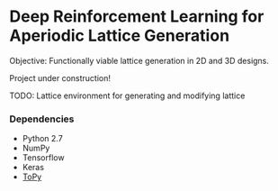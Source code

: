 # Deep Reinforcement Learning for Aperiodic Lattice Generation

Objective: Functionally viable lattice generation in 2D and 3D designs.

Project under construction!

TODO: Lattice environment for generating and modifying lattice

### Dependencies
- Python 2.7
- NumPy
- Tensorflow
- Keras
- [ToPy](https://github.com/williamhunter/topy)
